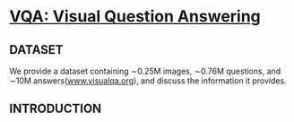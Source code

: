 # [VQA: Visual Question Answering](https://arxiv.org/pdf/1505.00468.pdf)

## DATASET

We provide a dataset containing ∼0.25M images, ∼0.76M questions, and ∼10M answers(www.visualqa.org), and discuss the information it provides.

## INTRODUCTION


